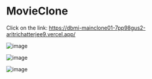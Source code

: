 # MovieClone
Click on the link: https://dbmi-mainclone01-7pp98gus2-aritrichatterjee9.vercel.app/

![image](https://github.com/aritrichatterjee9/MovieClone/assets/73156770/29460ba0-6074-4d0f-93d2-c0c3f614ca42)

![image](https://github.com/aritrichatterjee9/MovieClone/assets/73156770/92c07a4d-01f3-4545-a93e-1816214e66ee)


![image](https://github.com/aritrichatterjee9/MovieClone/assets/73156770/ee43eefa-10cf-4255-94b3-cf523617a6a6)


